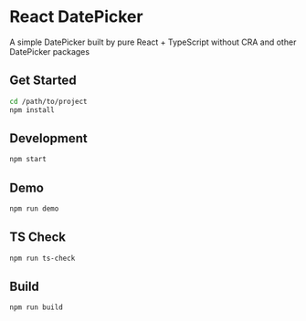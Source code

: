 # React DatePicker

A simple DatePicker built by pure React + TypeScript without CRA and other DatePicker packages

## Get Started

```bash
cd /path/to/project
npm install
```

## Development

```bash
npm start
```

## Demo

```bash
npm run demo
```

## TS Check

```bash
npm run ts-check
```

## Build

```bash
npm run build
```
